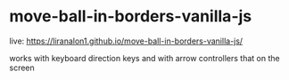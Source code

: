 # move-ball-in-borders-vanilla-js
live: https://liranalon1.github.io/move-ball-in-borders-vanilla-js/

works with keyboard direction keys and with arrow controllers that on the screen
